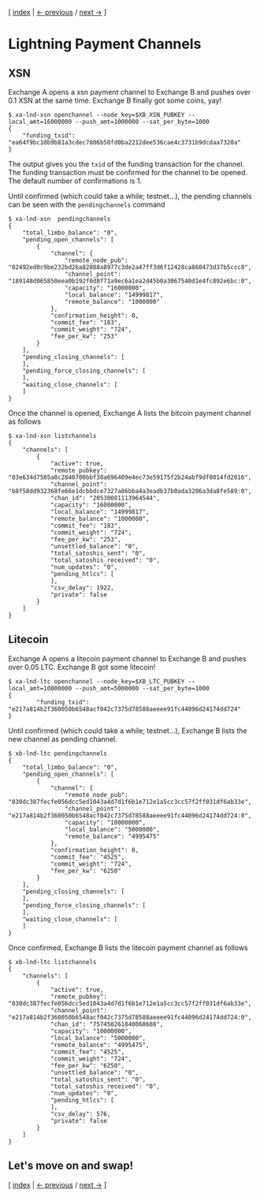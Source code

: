 [ [index](/README.md) | [<- previous](/instructions/LIGHTNING-02-connect.md) / [next ->](/instructions/LIGHTNING-04-swap.md) ]

# Lightning Payment Channels

## XSN

Exchange A opens a xsn payment channel to Exchange B and pushes over 0.1 XSN at the same time. Exchange B finally got some coins, yay!

```shell
$ xa-lnd-xsn openchannel --node_key=$XB_XSN_PUBKEY --local_amt=16000000 --push_amt=1000000 --sat_per_byte=1000
{
	"funding_txid": "ea64f9bc10b9b81a3cdec7806b50fd0ba2212dee536cae4c3731b9dcdaa7320a"
}

```

The output gives you the `txid` of the funding transaction for the channel. The funding transaction must be confirmed for the channel to be opened. The default number of confirmations is 1.

Until confirmed (which could take a while; testnet...), the pending channels can be seen with the `pendingchannels` command

```shell
$ xa-lnd-xsn  pendingchannels
{
    "total_limbo_balance": "0",
    "pending_open_channels": [
        {
            "channel": {
                "remote_node_pub": "02492ed0c9be232bd2ba82888a8977c3de2a47ff3d6f12428ca860473d37b5ccc8",
                "channel_point": "189148d065850eea0b192f0d8f71a9ec6a1ea2d45b0a3067540d1e4fc892e6bc:0",
                "capacity": "16000000",
                "local_balance": "14999817",
                "remote_balance": "1000000"
            },
            "confirmation_height": 0,
            "commit_fee": "183",
            "commit_weight": "724",
            "fee_per_kw": "253"
        }
    ],
    "pending_closing_channels": [
    ],
    "pending_force_closing_channels": [
    ],
    "waiting_close_channels": [
    ]
}
```

Once the channel is opened, Exchange A lists the bitcoin payment channel as follows

```shell
$ xa-lnd-xsn listchannels
{
    "channels": [
        {
            "active": true,
            "remote_pubkey": "03e634d7505a8c2840700bbf38a696409e4ec73e59175f2b24abf9df8014fd2016",
            "channel_point": "b8f58dd932368fe66e1dcbbdce7327a86bba4a3eadb37b0ada3206a3da8fe589:0",
            "chan_id": "20530081113964544",
            "capacity": "16000000",
            "local_balance": "14999817",
            "remote_balance": "1000000",
            "commit_fee": "183",
            "commit_weight": "724",
            "fee_per_kw": "253",
            "unsettled_balance": "0",
            "total_satoshis_sent": "0",
            "total_satoshis_received": "0",
            "num_updates": "0",
            "pending_htlcs": [
            ],
            "csv_delay": 1922,
            "private": false
        }
    ]
}
```



## Litecoin

Exchange A opens a litecoin payment channel to Exchange B and pushes over 0.05 LTC. Exchange B got some litecoin!

```shell
$ xa-lnd-ltc openchannel --node_key=$XB_LTC_PUBKEY --local_amt=10000000 --push_amt=5000000 --sat_per_byte=1000
{
        "funding_txid": "e217a814b2f360050b6548acf042c7375d78588aeeee91fc44096d24174dd724"
}
```

Until confirmed (which could take a while; testnet...), Exchange B lists the new channel as pending channel.
```shell
$ xb-lnd-ltc pendingchannels
{
    "total_limbo_balance": "0",
    "pending_open_channels": [
        {
            "channel": {
                "remote_node_pub": "030dc387fecfe056dcc5ed1043a4d7d1f6b1e712e1a5cc3cc57f2ff031df6ab33e",
                "channel_point": "e217a814b2f360050b6548acf042c7375d78588aeeee91fc44096d24174dd724:0",
                "capacity": "10000000",
                "local_balance": "5000000",
                "remote_balance": "4995475"
            },
            "confirmation_height": 0,
            "commit_fee": "4525",
            "commit_weight": "724",
            "fee_per_kw": "6250"
        }
    ],
    "pending_closing_channels": [
    ],
    "pending_force_closing_channels": [
    ],
    "waiting_close_channels": [
    ]
}
```

Once confirmed, Exchange B lists the litecoin payment channel as follows
```shell
$ xb-lnd-ltc listchannels
{
    "channels": [
        {
            "active": true,
            "remote_pubkey": "030dc387fecfe056dcc5ed1043a4d7d1f6b1e712e1a5cc3cc57f2ff031df6ab33e",
            "channel_point": "e217a814b2f360050b6548acf042c7375d78588aeeee91fc44096d24174dd724:0",
            "chan_id": "757450261840068608",
            "capacity": "10000000",
            "local_balance": "5000000",
            "remote_balance": "4995475",
            "commit_fee": "4525",
            "commit_weight": "724",
            "fee_per_kw": "6250",
            "unsettled_balance": "0",
            "total_satoshis_sent": "0",
            "total_satoshis_received": "0",
            "num_updates": "0",
            "pending_htlcs": [
            ],
            "csv_delay": 576,
            "private": false
        }
    ]
}
```

## Let's move on and swap!

[ [index](/README.md) | [<- previous](/LIGHTNING-02-connect.md) / [next ->](/LIGHTNING-04-swap.md) ]
